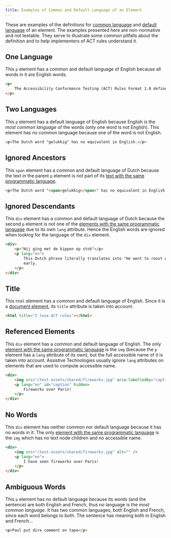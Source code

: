 ```yaml
---
title: Examples of Common and Default Language of an Element
---
```


These are examples of the definitions for [common language][] and [default language][] of an element. The examples presented here are non-normative and not testable. They serve to illustrate some common pitfalls about the definition and to help implementers of ACT rules understand it.

## One Language

This `p` element has a common and default language of English because all words in it are English words.

```html
<p>
	The Accessibility Conformance Testing (ACT) Rules Format 1.0 defines a format for writing accessibility test rules.
</p>
```

## Two Languages

This `p` element has a default language of English because English is the _most common language_ of the words (only one word is not English). This element has no common language because one of the word is not English.

```html
<p>The Dutch word "gelukkig" has no equivalent in English.</p>
```

## Ignored Ancestors

This `span` element has a common and default language of Dutch because the text in the parent `p` element is not part of its [text with the same programmatic language][].

```html
<p>The Dutch word "<span>gelukkig</span>" has no equivalent in English.</p>
```

## Ignored Descendants

This `div` element has a common and default language of Dutch because the second `p` element is not one of the [elements with the same programmatic language][] due to its own `lang` attribute. Hence the English words are ignored when looking for the language of the `div` element.

```html
<div>
	<p>"Hij ging met de kippen op stok"</p>
	<p lang="en">
		This Dutch phrase literally translates into "He went to roost with the chickens", but it means that he went to bed
		early.
	</p>
</div>
```

## Title

This `html` element has a common and default language of English. Since it is a [document element][], its `title` attribute is taken into account.

```html
<html title="I love ACT rules"></html>
```

## Referenced Elements

This `div` element has a common and default language of English. The only [element with the same programmatic language][] is the `img` (because the `p` element has a `lang` attribute of its own), but the full accessible name of it is taken into account. Assistive Technologies usually ignore `lang` attributes on elements that are used to compute accessible name.

```html
<div>
	<img src="/test-assets/shared/fireworks.jpg" aria-labelledby="caption" />
	<p lang="en" id="caption" hidden>
		Fireworks over Paris!
	</p>
</div>
```

## No Words

This `div` element has neither common nor default language because it has no words in it. The only [element with the same programmatic language][] is the `img` which has no text node children and no accessible name.

```html
<div>
	<img src="/test-assets/shared/fireworks.jpg" alt="" />
	<p lang="en">
		I have seen fireworks over Paris!
	</p>
</div>
```

## Ambiguous Words

This `p` element has no default language because its words (and the sentence) are both English and French, thus no language is the _most common language_. It has two common languages, both English and French, since each word belongs to both. The sentence has meaning both in English and French…

```html
<p>Paul put dire comment on tape</p>
```

[common language]: /glossary/#common-element-language 'Definition of Common Language of an Element'
[default language]: /glossary/#default-element-language 'Definition of Default Language of an Element'
[document element]: https://dom.spec.whatwg.org/#document-element 'DOM definition of Document Element'
[element with the same programmatic language]: /glossary/#text-same-language 'Definition of Elements With the Same Programmatic Language'
[elements with the same programmatic language]: /glossary/#text-same-language 'Definition of Elements With the Same Programmatic Language'
[text with the same programmatic language]: /glossary/#text-same-language 'Definition of Text With the Same Programmatic Language'
